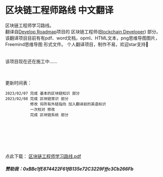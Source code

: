 # 区块链工程师路线 中文翻译<br>
区块链工程师学习路线。
<br>
翻译自[Develop Roadmap](https://roadmap.sh)项目的 区块链工程师([Blockchain Developer](https://roadmap.sh/blockchain)) 部分。
该翻译项目目前有有pdf、word文档，opml、HTML文本，png思维导图图片，Freemind思维导图 形式文件。
个人翻译项目，制作不易，欢迎star支持👏
<br>
<br>
<br>
该项目现在还在施工中......
<br>
<br>
<br>

更新时间表：

    2023/02/07 完成 基本的区块链知识 部分
    2023/02/08 完成 区块链常识 部分
               修改 将所有外链指向 加入翻译前的英语标识
               一次校对 修改
               完成 区块链系统 部分
         
               
<br>               
<br>
<br>
<br>
<br>
     
点此下载：
[区块链工程师学习路线.pdf](https://github.com/Web3-Club/Blockchain-Developer-roadmap_Chinese/files/10684006/default.pdf)
   
                
    
##### 赞助我：0xBBc1fE874422F61fB135e72C3229Fffc3Cb266Fb
